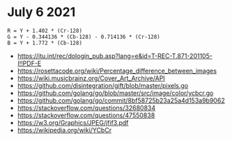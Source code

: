 # July 6 2021

~~~
R = Y + 1.402 * (Cr-128)
G = Y - 0.344136 * (Cb-128) - 0.714136 * (Cr-128)
B = Y + 1.772 * (Cb-128)
~~~

- <https://itu.int/rec/dologin_pub.asp?lang=e&id=T-REC-T.871-201105-I!!PDF-E>
- <https://rosettacode.org/wiki/Percentage_difference_between_images>
- <https://wiki.musicbrainz.org/Cover_Art_Archive/API>
- https://github.com/disintegration/gift/blob/master/pixels.go
- https://github.com/golang/go/blob/master/src/image/color/ycbcr.go
- https://github.com/golang/go/commit/8bf58725b23a25a4d153a9b9062
- https://stackoverflow.com/questions/32680834
- https://stackoverflow.com/questions/47550838
- https://w3.org/Graphics/JPEG/jfif3.pdf
- https://wikipedia.org/wiki/YCbCr
